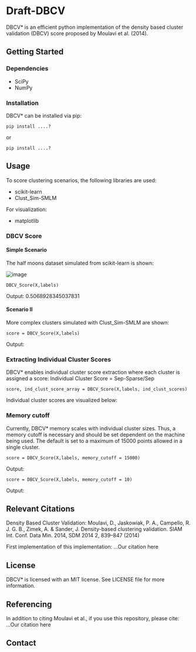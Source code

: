 # Draft-DBCV

DBCV* is an efficient python implementation of the density based cluster validation (DBCV) score proposed by Moulavi et al. (2014). 

## Getting Started
### Dependencies
- SciPy
- NumPy
### Installation
DBCV* can be installed via pip:
```
pip install ....?
```
or
```
pip install ....?
```

## Usage
To score clustering scenarios, the following libraries are used:
- scikit-learn
- Clust_Sim-SMLM

For visualization:
- matplotlib
 
### DBCV Score
#### Simple Scenario
The half moons dataset simulated from scikit-learn is shown:

![image](https://github.com/user-attachments/assets/af775272-3d67-4dbc-9aa7-286bb5464a8d)

```
DBCV_Score(X,labels)
```
Output: 0.5068928345037831

#### Scenario II
More complex clusters simulated with Clust_Sim-SMLM are shown:


```
score = DBCV_Score(X,labels)
```
Output:

### Extracting Individual Cluster Scores
DBCV* enables individual cluster score extraction where each cluster is assigned a score:
Individual Cluster Score = Sep-Sparse/Sep
```
score, ind_clust_score_array = DBCV_Score(X,labels, ind_clust_scores)
```
Individual cluster scores are visualized below:

### Memory cutoff
Currently, DBCV* memory scales with individual cluster sizes. Thus, a memory cutoff is necessary and should be set dependent on the machine being used. The default is set to a maximum of 15000 points allowed in a single cluster. 
```
score = DBCV_Score(X,labels, memory_cutoff = 15000)
```
Output:
```
score = DBCV_Score(X,labels, memory_cutoff = 10)
```
Output:

## Relevant Citations
Density Based Cluster Validation:
Moulavi, D., Jaskowiak, P. A., Campello, R. J. G. B., Zimek, A. & Sander, J. Density-based clustering validation. SIAM Int. Conf. Data Min. 2014, SDM 2014 2, 839–847 (2014)

First implementation of this implementation:
...Our citation here

## License
DBCV* is licensed with an MIT license. See LICENSE file for more information.

## Referencing
In addition to citing Moulavi et al., if you use this repository, please cite:
...Our citation here

## Contact 

